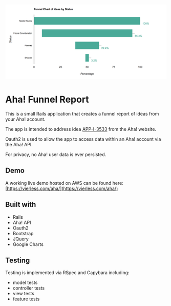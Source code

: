 # ![Aha! Funnel Report](/app/assets/images/example-report.png?raw=true)

# Aha! Funnel Report

This is a small Rails application that creates a funnel report of ideas from your Aha! account. 

The app is intended to address idea [APP-I-3533](https://big.ideas.aha.io/ideas/APP-I-3533) from the Aha! website.

Oauth2 is used to allow the app to access data within an Aha! account via the Aha! API.

For privacy, no Aha! user data is ever persisted.

## Demo
A working live demo hosted on AWS can be found here: [https://vierless.com/aha/](https://vierless.com/aha/)

## Built with 

- Rails
- Aha! API
- Oauth2
- Bootstrap
- JQuery
- Google Charts


## Testing

Testing is implemented via RSpec and Capybara including:
- model tests
- controller tests
- view tests
- feature tests